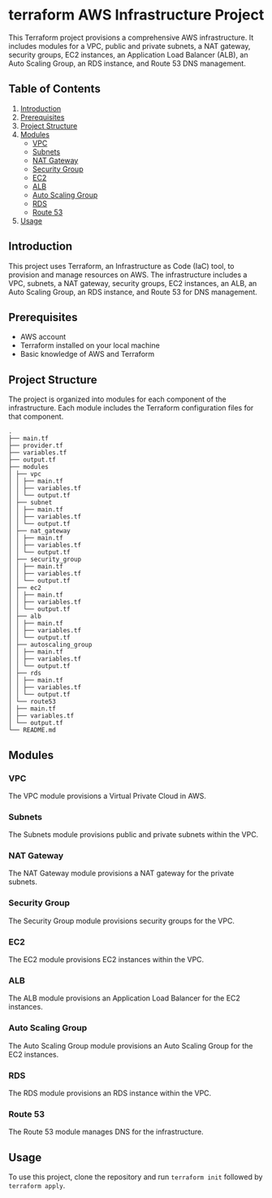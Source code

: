 # terraform AWS Infrastructure Project

This Terraform project provisions a comprehensive AWS infrastructure. It includes modules for a VPC, public and private subnets, a NAT gateway, security groups, EC2 instances, an Application Load Balancer (ALB), an Auto Scaling Group, an RDS instance, and Route 53 DNS management.

## Table of Contents
1. [Introduction](#introduction)
2. [Prerequisites](#prerequisites)
3. [Project Structure](#project-structure)
4. [Modules](#modules)
    - [VPC](#vpc)
    - [Subnets](#subnets)
    - [NAT Gateway](#nat-gateway)
    - [Security Group](#security-group)
    - [EC2](#ec2)
    - [ALB](#alb)
    - [Auto Scaling Group](#auto-scaling-group)
    - [RDS](#rds)
    - [Route 53](#route-53)
5. [Usage](#usage)

## Introduction

This project uses Terraform, an Infrastructure as Code (IaC) tool, to provision and manage resources on AWS. The infrastructure includes a VPC, subnets, a NAT gateway, security groups, EC2 instances, an ALB, an Auto Scaling Group, an RDS instance, and Route 53 for DNS management.

## Prerequisites

- AWS account
- Terraform installed on your local machine
- Basic knowledge of AWS and Terraform

## Project Structure

The project is organized into modules for each component of the infrastructure. Each module includes the Terraform configuration files for that component.

```
.
├── main.tf
├── provider.tf
├── variables.tf
├── output.tf
├── modules
│ ├── vpc
│ │ ├── main.tf
│ │ ├── variables.tf
│ │ └── output.tf
│ ├── subnet
│ │ ├── main.tf
│ │ ├── variables.tf
│ │ └── output.tf
│ ├── nat_gateway
│ │ ├── main.tf
│ │ ├── variables.tf
│ │ └── output.tf
│ ├── security_group
│ │ ├── main.tf
│ │ ├── variables.tf
│ │ └── output.tf
│ ├── ec2
│ │ ├── main.tf
│ │ ├── variables.tf
│ │ └── output.tf
│ ├── alb
│ │ ├── main.tf
│ │ ├── variables.tf
│ │ └── output.tf
│ ├── autoscaling_group
│ │ ├── main.tf
│ │ ├── variables.tf
│ │ └── output.tf
│ ├── rds
│ │ ├── main.tf
│ │ ├── variables.tf
│ │ └── output.tf
│ └── route53
│ ├── main.tf
│ ├── variables.tf
│ └── output.tf
└── README.md
```

## Modules

### VPC

The VPC module provisions a Virtual Private Cloud in AWS.

### Subnets

The Subnets module provisions public and private subnets within the VPC.

### NAT Gateway

The NAT Gateway module provisions a NAT gateway for the private subnets.

### Security Group

The Security Group module provisions security groups for the VPC.

### EC2

The EC2 module provisions EC2 instances within the VPC.

### ALB

The ALB module provisions an Application Load Balancer for the EC2 instances.

### Auto Scaling Group

The Auto Scaling Group module provisions an Auto Scaling Group for the EC2 instances.

### RDS

The RDS module provisions an RDS instance within the VPC.

### Route 53

The Route 53 module manages DNS for the infrastructure.

## Usage

To use this project, clone the repository and run `terraform init` followed by `terraform apply`.
